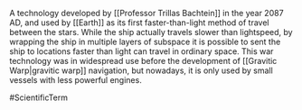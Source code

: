 A technology developed by <span class="people">[[Professor Trillas Bachtein]]</span> in the year 2087 AD, and used by <span class="political-bodies-places">[[Earth]]</span> as its first faster-than-light method of travel between the stars.
While the ship actually travels slower than lightspeed, by wrapping the ship in multiple layers of subspace it is possible to sent the ship to locations faster than light can travel in ordinary space.
This war technology was in widespread use before the development of <span class="miscellaneous">[[Gravitic Warp|gravitic warp]]</span> navigation, but nowadays, it is only used by small vessels with less powerful engines.

#ScientificTerm